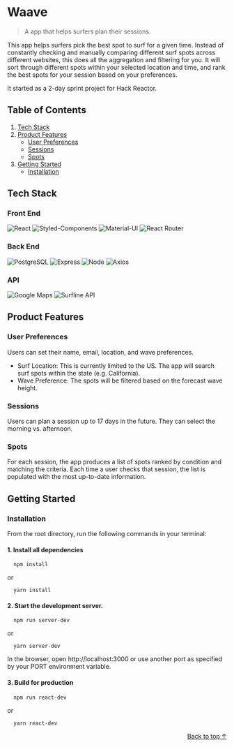 <div id="top"/>

# Waave
>A app that helps surfers plan their sessions.

This app helps surfers pick the best spot to surf for a given time. Instead of constantly checking and manually comparing different surf spots across different websites, this does all the aggregation and filtering for you. It will sort through different spots within your selected location and time, and rank the best spots for your session based on your preferences.

It started as a 2-day sprint project for Hack Reactor.

## Table of Contents
1. [Tech Stack](#tech-stack)
1. [Product Features](#product-features)
    - [User Preferences](#user-preferences)
    - [Sessions](#sessions)
    - [Spots](#spots)
1. [Getting Started](#getting-started)
    - [Installation](#installation)

## Tech Stack
### Front End
![React](https://img.shields.io/badge/-React-61DAFB?logo=react&logoColor=white&style=for-the-badge)
![Styled-Components](https://img.shields.io/badge/styled--components-DB7093?style=for-the-badge&logo=styled-components&logoColor=white)
![Material-UI](https://img.shields.io/badge/Material--UI-0081CB?style=for-the-badge&logo=material-ui&logoColor=white)
![React Router](https://img.shields.io/badge/React_Router-CA4245?style=for-the-badge&logo=react-router&logoColor=white)

### Back End
![PostgreSQL](https://img.shields.io/badge/PostgreSQL-316192?style=for-the-badge&logo=postgresql&logoColor=white)
![Express](https://img.shields.io/badge/-Express-DCDCDC?logo=express&logoColor=black&style=for-the-badge)
![Node](https://img.shields.io/badge/-Node-9ACD32?logo=node.js&logoColor=white&style=for-the-badge)
![Axios](https://img.shields.io/badge/-Axios-671ddf?logo=axios&logoColor=black&style=for-the-badge)

### API
![Google Maps](https://img.shields.io/badge/Google%20Maps%20API-9cf?style=for-the-badge&logo=googlemaps)
![Surfline API](https://img.shields.io/badge/Surfline%20API-blue?style=for-the-badge)

## Product Features
### User Preferences
Users can set their name, email, location, and wave preferences.
- Surf Location: This is currently limited to the US. The app will search surf spots within the state (e.g. California).
- Wave Preference: The spots will be filtered based on the forecast wave height.
### Sessions
Users can plan a session up to 17 days in the future. They can select the morning vs. afternoon.
### Spots
For each session, the app produces a list of spots ranked by condition and matching the criteria. Each time a user checks that session, the list is populated with the most up-to-date information.

## Getting Started
### Installation
From the root directory, run the following commands in your terminal:

#### 1. Install all dependencies

```
  npm install
```
or
```
  yarn install
```

#### 2. Start the development server.

```
  npm run server-dev
```
or
```
  yarn server-dev
```

In the browser, open http://localhost:3000 or use another port as specified by your PORT environment variable.

#### 3. Build for production

```
  npm run react-dev
```
or
```
  yarn react-dev
```

<p align="right"><a href="#top">Back to top &#8593;</a></p>
